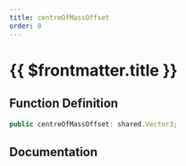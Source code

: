 ```yaml
---
title: centreOfMassOffset
order: 0
---
```


# {{ $frontmatter.title }}

## Function Definition

```ts
public centreOfMassOffset: shared.Vector3;
```

## Documentation

<!--@include: ./parts/centreOfMassOffset.md-->
